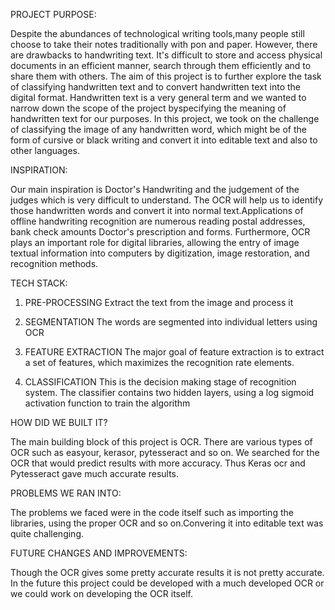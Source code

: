 PROJECT PURPOSE:

  Despite the abundances of technological writing tools,many people still choose to take their notes traditionally with pon and paper. However, there are drawbacks to handwriting text. It's difficult to store and access physical documents in an efficient manner, search through them efficiently and to share them with
others. The aim of this project is to further explore the task of classifying handwritten text and to convert handwritten text into the digital format. Handwritten text is a very general term and we wanted to narrow down the scope of the project byspecifying the meaning of handwritten text for our purposes. In this project, we took on the challenge of classifying the image of any handwritten word, which might be of the form of cursive or black writing and convert it into editable text and also to other languages.


INSPIRATION:

  Our main inspiration is Doctor's Handwriting and the judgement of the judges which is very difficult to understand. The OCR will help us to identify those handwritten words and convert it into normal text.Applications of offline handwriting recognition are numerous reading postal addresses, bank check amounts Doctor's prescription and forms. Furthermore, OCR plays an important role for digital libraries, allowing the entry of image textual information into computers by digitization, image restoration, and recognition methods.

  
  
TECH STACK:
 
1. PRE-PROCESSING 
   Extract the text from the image and process it

2. SEGMENTATION 
   The words are segmented into individual letters using OCR

3. FEATURE EXTRACTION
   The major goal of feature extraction is to extract a set of features, which maximizes the recognition rate elements.

4. CLASSIFICATION
   This is the decision making stage of recognition system. The classifier contains two hidden layers, using a log sigmoid activation function to train the algorithm
 
 
HOW DID WE BUILT IT?

  The main building block of this project is OCR. There are various types of OCR such as easyour, kerasor, pytesseract and so on. We searched for the OCR that would predict results with more accuracy. Thus Keras ocr and Pytesseract gave much accurate results.
  
  
PROBLEMS WE RAN INTO:

  The problems we faced were in the code itself such as importing the libraries, using the proper OCR and so on.Convering it into editable text was quite challenging.
  
FUTURE CHANGES AND IMPROVEMENTS:

  Though the OCR gives some pretty accurate results it is not pretty accurate. In the future this project could be developed with a much developed OCR or we could work on developing the OCR itself.

